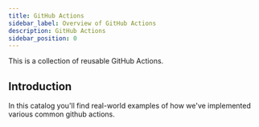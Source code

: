 ```yaml
---
title: GitHub Actions
sidebar_label: Overview of GitHub Actions
description: GitHub Actions
sidebar_position: 0
---
```


This is a collection of reusable GitHub Actions.

## Introduction

In this catalog you'll find real-world examples of how we've implemented various common github actions.
